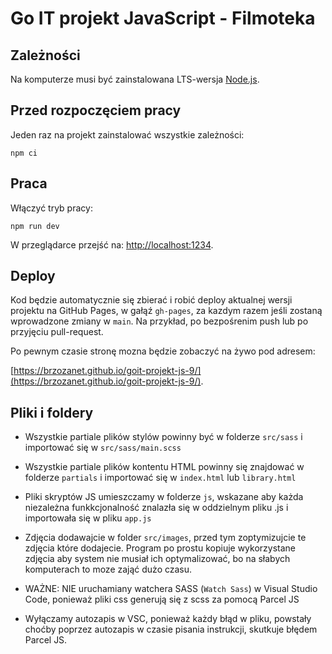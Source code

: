 # Go IT projekt JavaScript - Filmoteka

## Zależności

Na komputerze musi być zainstalowana LTS-wersja [Node.js](https://nodejs.org/en/).

## Przed rozpoczęciem pracy

Jeden raz na projekt zainstalować wszystkie zależności:

```shell
npm ci
```

## Praca

Włączyć tryb pracy:

```shell
npm run dev
```

W przeglądarce przejść na: [http://localhost:1234](http://localhost:1234).

## Deploy

Kod będzie automatycznie się zbierać i robić deploy aktualnej wersji projektu na GitHub Pages, w gałąź `gh-pages`, za kazdym razem jeśli zostaną wprowadzone zmiany w `main`. Na przykład, po bezpośrenim push lub po przyjęciu pull-request. 

Po pewnym czasie stronę mozna będzie zobaczyć na żywo pod adresem:

[https://brzozanet.github.io/goit-projekt-js-9/](https://brzozanet.github.io/goit-projekt-js-9/).

## Pliki i foldery

- Wszystkie partiale plików stylów powinny być w folderze `src/sass` i importować się w `src/sass/main.scss`

- Wszystkie partiale plików kontentu HTML powinny się znajdować w folderze `partials` i importować się w `index.html` lub `library.html`

- Pliki skryptów JS umieszczamy w folderze `js`, wskazane aby każda niezależna funkkcjonalność znalazła się w oddzielnym pliku .js i importowała się w pliku `app.js`

- Zdjęcia dodawajcie w folder `src/images`, przed tym zoptymizujcie te zdjęcia które dodajecie. Program po prostu 
  kopiuje wykorzystane zdjęcia aby system nie musiał ich optymalizować, bo na słabych komputerach 
  to moze zająć dużo czasu.

- WAŻNE: NIE uruchamiany watchera SASS (`Watch Sass`) w Visual Studio Code, ponieważ pliki css generują się z scss za pomocą Parcel JS

- Wyłączamy autozapis w VSC, ponieważ każdy błąd w pliku, powstały choćby poprzez autozapis w czasie pisania instrukcji, skutkuje błędem Parcel JS.
